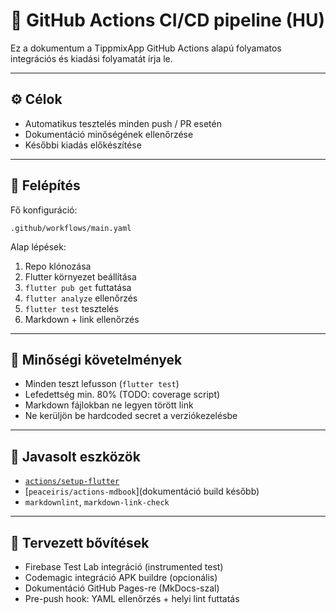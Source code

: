 # 🚀 GitHub Actions CI/CD pipeline (HU)

Ez a dokumentum a TippmixApp GitHub Actions alapú folyamatos integrációs és kiadási folyamatát írja le.

---

## ⚙️ Célok

* Automatikus tesztelés minden push / PR esetén
* Dokumentáció minőségének ellenőrzése
* Későbbi kiadás előkészítése

---

## 🧩 Felépítés

Fő konfiguráció:

```
.github/workflows/main.yaml
```

Alap lépések:

1. Repo klónozása
2. Flutter környezet beállítása
3. `flutter pub get` futtatása
4. `flutter analyze` ellenőrzés
5. `flutter test` tesztelés
6. Markdown + link ellenőrzés

---

## 🧪 Minőségi követelmények

* Minden teszt lefusson (`flutter test`)
* Lefedettség min. 80% (TODO: coverage script)
* Markdown fájlokban ne legyen törött link
* Ne kerüljön be hardcoded secret a verziókezelésbe

---

## 🧰 Javasolt eszközök

* [`actions/setup-flutter`](https://github.com/marketplace/actions/setup-flutter)
* \[`peaceiris/actions-mdbook`]\(dokumentáció build később)
* `markdownlint`, `markdown-link-check`

---

## 🚧 Tervezett bővítések

* Firebase Test Lab integráció (instrumented test)
* Codemagic integráció APK buildre (opcionális)
* Dokumentáció GitHub Pages-re (MkDocs-szal)
* Pre-push hook: YAML ellenőrzés + helyi lint futtatás
